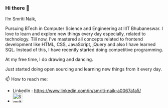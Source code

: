 ### Hi there 👋

I’m Smriti Naik,

Pursuing BTech in Computer Science and Engineering at IIIT Bhubaneswar. I love to learn and explore new things every day especially, related to technology. Till now, I've mastered all concepts related to frontend development like HTML, CSS, JavaScript, jQuery and also I have learned SQL. Instead of this, I have recently started doing competitive programming. 

At my free time, I do drawing and dancing. 

Just started doing open sourcing and learning new things from it every day.

📫 How to reach me: 
- LinkedIn : https://www.linkedin.com/in/smriti-naik-a0067a1a5/
- <a href="https://dev.to/shruti1421">
  <img src="https://d2fltix0v2e0sb.cloudfront.net/dev-badge.svg" alt="Smriti Naik's DEV Profile" height="30" width="30">
</a>





